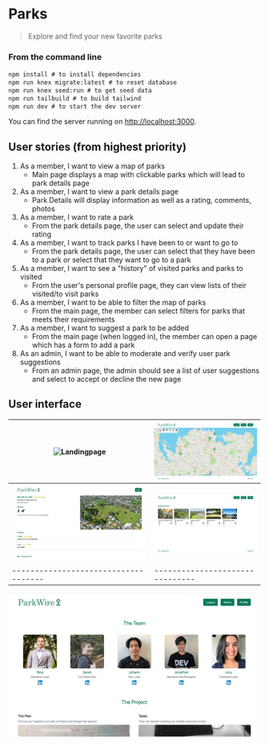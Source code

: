 # Parks

> Explore and find your new favorite parks

### From the command line

```
npm install # to install dependencies
npm run knex migrate:latest # to reset database
npm run knex seed:run # to get seed data
npm run tailbuild # to build tailwind
npm run dev # to start the dev server
```

You can find the server running on [http://localhost:3000](http://localhost:3000).

## User stories (from highest priority)
1. As a member, I want to view a map of parks
    - Main page displays a map with clickable parks which will lead to park details page
2. As a member, I want to view a park details page
    - Park Details will display information as well as a rating, comments, photos
3. As a member, I want to rate a park
    - From the park details page, the user can select and update their rating
4. As a member, I want to track parks I have been to or want to go to
    - From the park details page, the user can select that they have been to a park or select that they want to go to a park
5. As a member, I want to see a "history" of visited parks and parks to visited
    - From the user's personal profile page, they can view lists of their visited/to visit parks
6. As a member, I want to be able to filter the map of parks
    - From the main page, the member can select filters for parks that meets their requirements
7. As a member, I want to suggest a park to be added
    - From the main page (when logged in), the member can open a page which has a form to add a park
8. As an admin, I want to be able to moderate and verify user park suggestions
    - From an admin page, the admin should see a list of user suggestions and select to accept or decline the new page


## User interface

![Landingpage](docs/landingPage.png)|![MainPage](docs/mainPage.png)
------------------------------------|------------------------------
![ParkDetails](docs/parkDetailsPage.png)|![AdminPage](docs/adminPage.png)
------------------------------------|-------------------------------
![AboutPage](docs/aboutPage.png)

